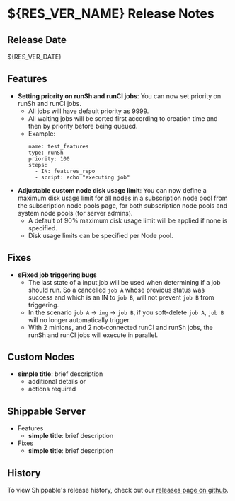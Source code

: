 # ${RES_VER_NAME} Release Notes

## Release Date
${RES_VER_DATE}

## Features
  - **Setting priority on runSh and runCI jobs**: You can now set priority on runSh and runCI jobs.
      - All jobs will have default priority as 9999.
      - All waiting jobs will be sorted first according to creation time and then by priority before being queued.
      - Example:
        ```
        name: test_features
        type: runSh
        priority: 100
        steps:
          - IN: features_repo
          - script: echo "executing job"
        ```
  - **Adjustable custom node disk usage limit**: You can now define a maximum disk usage limit for all nodes in a subscription node pool from the subscription node pools page, for both subscription node pools and system node pools (for server admins). 
      - A default of 90% maximum disk usage limit will be applied if none is specified.
      - Disk usage limits can be specified per Node pool.

## Fixes
  - **sFixed job triggering bugs**
      - The last state of a input job will be used when determining if a job should run. So a cancelled `job A` whose previous status was success and which is an IN to `job B`, will not prevent `job B` from triggering.
      - In the scenario `job A` -> `img` -> `job B`, if you soft-delete `job A`, `job B` will no longer automatically trigger.
      - With 2 minions, and 2 not-connected runCI and runSh jobs, the runSh and runCI jobs will execute in parallel.

## Custom Nodes
  - **simple title**: brief description
      - additional details or
      - actions required

## Shippable Server

  - Features
      - **simple title**: brief description
  - Fixes
      - **simple title**: brief description

## History

To view Shippable's release history, check out our [releases page on github](https://github.com/Shippable/admiral/releases).
